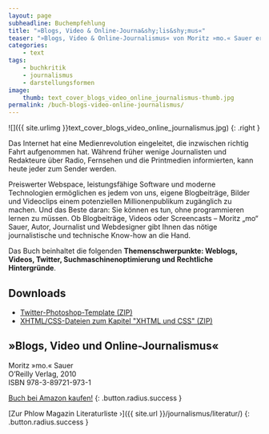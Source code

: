 ```yaml
---
layout: page
subheadline: Buchempfehlung
title: "»Blogs, Video & Online-Journa&shy;lis&shy;mus«"
teaser: "»Blogs, Video & Online-Journalismus« von Moritz »mo.« Sauer erklärt wie man professionell mit WordPress ein Blog betreibt, eigene Videos mit wenig Mitteln produziert und auf YouTube hochlädt und die eigenen Inhalte für Suchmaschinen optimiert und über Twitter und Newsletter bewirbt."
categories:
    - text
tags:
    - buchkritik
    - journalismus
    - darstellungsformen
image:
    thumb: text_cover_blogs_video_online_journalismus-thumb.jpg
permalink: /buch-blogs-video-online-journalismus/
---
```

![]({{ site.urlimg }}text_cover_blogs_video_online_journalismus.jpg)
{: .right }

Das Internet hat eine Medienrevolution eingeleitet, die inzwischen richtig Fahrt aufgenommen hat. Während früher wenige Journalisten und Redakteure über Radio, Fernsehen und die Printmedien informierten, kann heute jeder zum Sender werden.

Preiswerter Webspace, leistungsfähige Software und moderne Technologien ermöglichen es jedem von uns, eigene Blogbeiträge, Bilder und Videoclips einem potenziellen Millionenpublikum zugänglich zu machen. Und das Beste daran: Sie können es tun, ohne programmieren lernen zu müssen. Ob Blogbeiträge, Videos oder Screencasts – Moritz „mo“ Sauer, Autor, Journalist und Webdesigner gibt Ihnen das nötige journalistische und technische Know-how an die Hand.

Das Buch beinhaltet die folgenden **Themenschwerpunkte: Weblogs, Videos, Twitter, Suchmaschinenoptimierung und Rechtliche Hintergründe**.


## Downloads

-   [Twitter-Photoshop-Template (ZIP)][]
-   [XHTML/CSS-Dateien zum Kapitel "XHTML und CSS" (ZIP)][]

  [Twitter-Photoshop-Template (ZIP)]: http://download.phlow.de/webdesign/twitter_template.zip
  [XHTML/CSS-Dateien zum Kapitel "XHTML und CSS" (ZIP)]: http://download.phlow.de/webdesign/kapitel_xhtml_und_css.zip



## »Blogs, Video und Online-Journalismus«  

Moritz »mo.« Sauer  
O’Reilly Verlag, 2010  
ISBN 978-3-89721-973-1  


[Buch bei Amazon kaufen!](https://www.amazon.de/dp/3897219735?tag=phlow-21&amp;camp=2906&amp;creative=19474&amp;linkCode=as4&amp;creativeASIN=3897219735&amp;adid=0ZS0JSGHEPP9MJ5D28YB&amp;)
{: .button.radius.success }

[Zur Phlow Magazin Literaturliste ›]({{ site.url }}/journalismus/literatur/)
{: .button.radius.success }